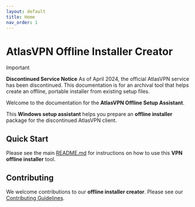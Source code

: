 ```yaml
---
layout: default
title: Home
nav_order: 1
---
```


# AtlasVPN Offline Installer Creator

> [!IMPORTANT]
> **Discontinued Service Notice**
> As of April 2024, the official AtlasVPN service has been discontinued. This documentation is for an archival tool that helps create an offline, portable installer from existing setup files.

Welcome to the documentation for the **AtlasVPN Offline Setup Assistant**.

This **Windows setup assistant** helps you prepare an **offline installer** package for the discontinued AtlasVPN client.

## Quick Start

Please see the main [README.md](https://github.com/AtlasVPN-Offline/atlasvpn-offline-setup-assistant/blob/main/README.md) for instructions on how to use this **VPN offline installer** tool.

## Contributing

We welcome contributions to our **offline installer creator**. Please see our [Contributing Guidelines](https://github.com/AtlasVPN-Offline/atlasvpn-offline-setup-assistant/blob/main/CONTRIBUTING.md). 